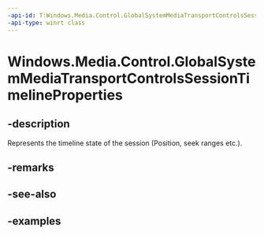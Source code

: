 ```yaml
---
-api-id: T:Windows.Media.Control.GlobalSystemMediaTransportControlsSessionTimelineProperties
-api-type: winrt class
---
```


<!-- Class syntax.
public class GlobalSystemMediaTransportControlsSessionTimelineProperties 
-->

# Windows.Media.Control.GlobalSystemMediaTransportControlsSessionTimelineProperties

## -description
Represents the timeline state of the session (Position, seek ranges etc.).

## -remarks

## -see-also

## -examples

